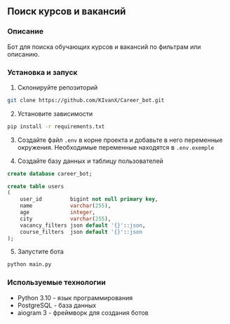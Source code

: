 ## Поиск курсов и вакансий

### Описание
Бот для поиска обучающих курсов и вакансий по фильтрам или описанию.

### Установка и запуск
1. Склонируйте репозиторий
```bash
git clone https://github.com/KIvanX/Career_bot.git
```
2. Установите зависимости
```bash
pip install -r requirements.txt
```
3. Создайте файл `.env` в корне проекта и добавьте в него 
переменные окружения. Необходимые переменные находятся в `.env.exemple`

4. Создайте базу данных и таблицу пользователей
```sql
create database career_bot;

create table users
(
    user_id         bigint not null primary key,
    name            varchar(255),
    age             integer,
    city            varchar(255),
    vacancy_filters json default '{}'::json,
    course_filters  json default '{}'::json
);
```

5. Запустите бота
```bash
python main.py
```

### Используемые технологии
- Python 3.10 - язык программирования
- PostgreSQL - база данных
- aiogram 3 - фреймворк для создания ботов